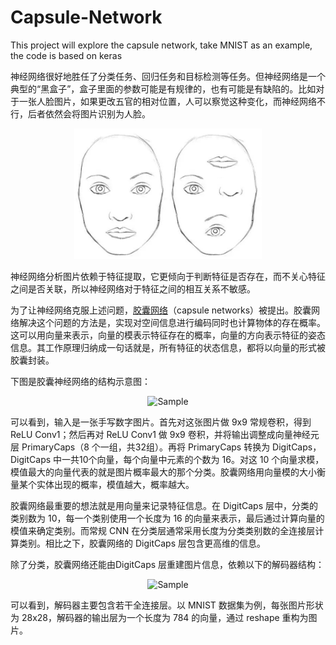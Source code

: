 # Capsule-Network
This project will explore the capsule network, take MNIST as an example, the code is based on keras


神经网络很好地胜任了分类任务、回归任务和目标检测等任务。但神经网络是一个典型的“黑盒子”，盒子里面的参数可能是有规律的，也有可能是有缺陷的。比如对于一张人脸图片，如果更改五官的相对位置，人可以察觉这种变化，而神经网络不行，后者依然会将图片识别为人脸。<br>
<p align="center">
	<img src="https://github.com/LeeWise9/Img_repositories/blob/master/%E8%83%B6%E5%9B%8A%E7%BD%91%E7%BB%9C%E4%BA%BA%E8%84%B8.png" alt="Sample"  width="300">
</p>

神经网络分析图片依赖于特征提取，它更倾向于判断特征是否存在，而不关心特征之间是否关联，所以神经网络对于特征之间的相互关系不敏感。

为了让神经网络克服上述问题，[胶囊网络](https://arxiv.org/pdf/1710.09829.pdf)（capsule networks）被提出。胶囊网络解决这个问题的方法是，实现对空间信息进行编码同时也计算物体的存在概率。这可以用向量来表示，向量的模表示特征存在的概率，向量的方向表示特征的姿态信息。其工作原理归纳成一句话就是，所有特征的状态信息，都将以向量的形式被胶囊封装。

下图是胶囊神经网络的结构示意图：<br>
<p align="center">
	<img src="https://image.jiqizhixin.com/uploads/editor/bcdc9a37-9371-4a2e-a105-a80a1e76f1c9/640.png" alt="Sample"  width="600">
</p>

可以看到，输入是一张手写数字图片。首先对这张图片做 9x9 常规卷积，得到 ReLU Conv1；然后再对 ReLU Conv1 做 9x9 卷积，并将输出调整成向量神经元层 PrimaryCaps（8 个一组，共32组）。再将 PrimaryCaps 转换为 DigitCaps，DigitCaps 中一共10个向量，每个向量中元素的个数为 16。对这 10 个向量求模，模值最大的向量代表的就是图片概率最大的那个分类。胶囊网络用向量模的大小衡量某个实体出现的概率，模值越大，概率越大。

胶囊网络最重要的想法就是用向量来记录特征信息。在 DigitCaps 层中，分类的类别数为 10，每一个类别使用一个长度为 16 的向量来表示，最后通过计算向量的模值来确定类别。而常规 CNN 在分类层通常采用长度为分类类别数的全连接层计算类别。相比之下，胶囊网络的 DigitCaps 层包含更高维的信息。

除了分类，胶囊网络还能由DigitCaps 层重建图片信息，依赖以下的解码器结构：<br>
<p align="center">
	<img src="http://5b0988e595225.cdn.sohucs.com/images/20180328/5c0bb065da184881ac44fe456dbb3042.jpeg" alt="Sample"  width="500">
</p>

可以看到，解码器主要包含若干全连接层。以 MNIST 数据集为例，每张图片形状为 28x28，解码器的输出层为一个长度为 784 的向量，通过 reshape 重构为图片。






